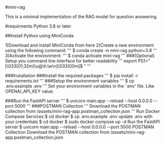 #mini-rag

This is a minimal implementation of the RAG model for question answering.

#requirments
Python 3.8 or later

##Install Python using MiniConda

1)Download and install MiniConda from here
2)Create a new environment using the following command:
'''
$ conda create -n mini-rag python=3.8
'''
3)Activate the environment:
'''
$ conda activate mini-rag
'''
###(Optional) Setup you command line interface for better readability
'''
export PS1="\[\033[01;32m\]\u@\h:\w\n\[\033[00m\]\$ "
'''

###Installation
###Install the required packages
'''
$ pip install -r requirements.txt
'''
###Setup the environment variables
'''
$ cp .env.example .env
'''
Set your environment variables in the '.env' file. Like OPENAI_API_KEY value.

###Run the FastAPI server
'''
$ uvicorn main:app --reload --host 0.0.0.0 --port 5000
'''
###POSTMAN Collection
'''
Download the POSTMAN collection from /assets/mini-rag-app.postman_collection.json
'''
Run Docker Compose Services
$ cd docker
$ cp .env.example .env
update .env with your credentials
$ cd docker
$ sudo docker compose up -d
Run the FastAPI server
$ uvicorn main:app --reload --host 0.0.0.0 --port 5000
POSTMAN Collection
Download the POSTMAN collection from /assets/mini-rag-app.postman_collection.json
